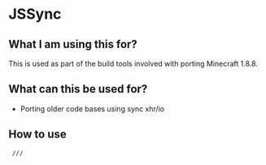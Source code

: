 # JSSync
## What I am using this for?
This is used as part of the build tools involved with porting Minecraft 1.8.8.
## What can this be used for?
- Porting older code bases using sync xhr/io

## How to use
<code> ///  
	  
</code>